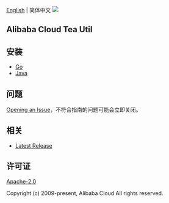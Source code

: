 [English](README.md) | 简体中文
![](https://aliyunsdk-pages.alicdn.com/icons/AlibabaCloud.svg)

## Alibaba Cloud Tea Util

## 安装

- [Go](./golang/README-CN.md)
- [Java](./java/README-CN.md)

## 问题
[Opening an Issue](https://github.com/aliyun/tea-util/issues/new)，不符合指南的问题可能会立即关闭。

## 相关
* [Latest Release](https://github.com/aliyun/tea-util)

## 许可证
[Apache-2.0](http://www.apache.org/licenses/LICENSE-2.0)

Copyright (c) 2009-present, Alibaba Cloud All rights reserved.